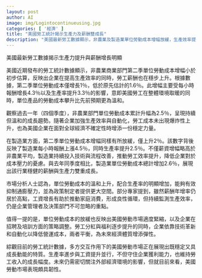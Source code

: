 ```yaml
---
layout: post
author: AI
image: img/Logintocontinueusing.jpg
categories: [ '經濟' ]
title: "美國勞工統計揭示生產力及薪酬雙成長"
description: "美國最新勞工數據顯示，非農業及製造業單位勞動成本增幅放緩，生產效率提升與薪資穩步上升並行，突顯企業在利用技術創新與自動化的同時，維持工資成長且有效抑制通膨壓力，展現美國勞動市場穩健且具成長韌性的特質。"
---
```

美國最新勞工數據揭示生產力提升與薪酬增長明顯

美國近期發布的勞工統計數據顯示，非農業商業部門第二季單位勞動成本增幅小於初步估算，反映出企業在提高生產效率的同時，勞工薪酬也在穩步上升。根據數據，第二季單位勞動成本僅增長1％，低於原先估計的1.6％。此增幅主要受每小時報酬增長4.3％以及生產率提升3.3％的影響，意即美國勞工在整體環境取暖的同時，單位產品的勞動成本攀升比先前預期更為溫和。

觀察過去一年（四個季度），非農業部門單位勞動成本累計升幅為2.5％，呈現持續但溫和的成長趨勢。隨著企業加強生產效率與自動化，勞工成本未出現爆炸性上升，也為美國企業在面對全球經濟不確定性時增添一份穩定力量。

在製造業方面，第二季單位勞動成本增幅同樣有所放緩，僅上升2％。該數字背後反映了製造業每小時報酬上漲4.5％，同時生產率提升2.5％。不僅薪資增幅略高於非農業平均，製造業持續投入技術與流程改善，推動勞工效率提升，降低企業對於成本壓力的憂慮。與去年同季度相比，製造業單位勞動成本總計增加2.6％，展現出該行業穩健的薪酬與生產力雙重成長。

市場分析人士認為，單位勞動成本的溫和上升，配合生產率的明顯增加，能夠有效抑制通膨壓力，並為政策制定者提供更大空間。部分專家提到，雖然薪酬年增率仍居於高點，工資增長有助於推動家庭消費，形成良性循環，但持續監測生產效率，仍是企業管理者及決策部門不可忽略的重點。

值得一提的是，單位勞動成本的放緩也反映出美國勞動市場適度緊縮，以及企業在招聘及培訓方面的策略調整。勞工分紅與福利逐步提升的同時，企業依靠技術革新和自動化以降低營運成本，兩者平衡，為未來經濟體質增添彈性。

綜觀目前的勞工統計數據，多方交互作用下的美國勞動市場正在展現出既穩定又具成長動能的特質。生產率進步與工資提升並行，不但守住企業獲利能力，也維持勞工收入的成長幅度。未來仍需密切關注外部經濟環境的影響，但就目前來看，美國勞動市場表現頗具韌性。